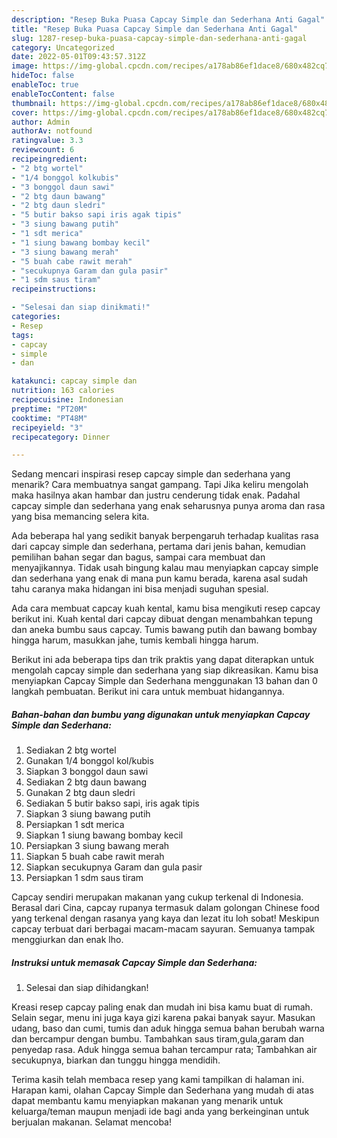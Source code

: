 ```yaml
---
description: "Resep Buka Puasa Capcay Simple dan Sederhana Anti Gagal"
title: "Resep Buka Puasa Capcay Simple dan Sederhana Anti Gagal"
slug: 1287-resep-buka-puasa-capcay-simple-dan-sederhana-anti-gagal
category: Uncategorized
date: 2022-05-01T09:43:57.312Z
image: https://img-global.cpcdn.com/recipes/a178ab86ef1dace8/680x482cq70/capcay-simple-dan-sederhana-foto-resep-utama.jpg
hideToc: false
enableToc: true
enableTocContent: false
thumbnail: https://img-global.cpcdn.com/recipes/a178ab86ef1dace8/680x482cq70/capcay-simple-dan-sederhana-foto-resep-utama.jpg
cover: https://img-global.cpcdn.com/recipes/a178ab86ef1dace8/680x482cq70/capcay-simple-dan-sederhana-foto-resep-utama.jpg
author: Admin
authorAv: notfound
ratingvalue: 3.3
reviewcount: 6
recipeingredient:
- "2 btg wortel"
- "1/4 bonggol kolkubis"
- "3 bonggol daun sawi"
- "2 btg daun bawang"
- "2 btg daun sledri"
- "5 butir bakso sapi iris agak tipis"
- "3 siung bawang putih"
- "1 sdt merica"
- "1 siung bawang bombay kecil"
- "3 siung bawang merah"
- "5 buah cabe rawit merah"
- "secukupnya Garam dan gula pasir"
- "1 sdm saus tiram"
recipeinstructions:

- "Selesai dan siap dinikmati!"
categories:
- Resep
tags:
- capcay
- simple
- dan

katakunci: capcay simple dan 
nutrition: 163 calories
recipecuisine: Indonesian
preptime: "PT20M"
cooktime: "PT48M"
recipeyield: "3"
recipecategory: Dinner

---
```



Sedang mencari inspirasi resep capcay simple dan sederhana yang menarik? Cara membuatnya sangat gampang. Tapi Jika keliru mengolah maka hasilnya akan hambar dan justru cenderung tidak enak. Padahal capcay simple dan sederhana yang enak seharusnya punya aroma dan rasa yang bisa memancing selera kita.


Ada beberapa hal yang sedikit banyak berpengaruh terhadap kualitas rasa dari capcay simple dan sederhana, pertama dari jenis bahan, kemudian pemilihan bahan segar dan bagus, sampai cara membuat dan menyajikannya. Tidak usah bingung kalau mau menyiapkan capcay simple dan sederhana yang enak di mana pun kamu berada, karena asal sudah tahu caranya maka hidangan ini bisa menjadi suguhan spesial.

Ada cara membuat capcay kuah kental, kamu bisa mengikuti resep capcay berikut ini. Kuah kental dari capcay dibuat dengan menambahkan tepung dan aneka bumbu saus capcay. Tumis bawang putih dan bawang bombay hingga harum, masukkan jahe, tumis kembali hingga harum.


Berikut ini ada beberapa tips dan trik praktis yang dapat diterapkan untuk mengolah capcay simple dan sederhana yang siap dikreasikan. Kamu bisa menyiapkan Capcay Simple dan Sederhana menggunakan 13 bahan dan 0 langkah pembuatan. Berikut ini cara untuk membuat hidangannya.

<!--inarticleads1-->

##### Bahan-bahan dan bumbu yang digunakan untuk menyiapkan Capcay Simple dan Sederhana:

1. Sediakan 2 btg wortel
1. Gunakan 1/4 bonggol kol/kubis
1. Siapkan 3 bonggol daun sawi
1. Sediakan 2 btg daun bawang
1. Gunakan 2 btg daun sledri
1. Sediakan 5 butir bakso sapi, iris agak tipis
1. Siapkan 3 siung bawang putih
1. Persiapkan 1 sdt merica
1. Siapkan 1 siung bawang bombay kecil
1. Persiapkan 3 siung bawang merah
1. Siapkan 5 buah cabe rawit merah
1. Siapkan secukupnya Garam dan gula pasir
1. Persiapkan 1 sdm saus tiram


Capcay sendiri merupakan makanan yang cukup terkenal di Indonesia. Berasal dari Cina, capcay rupanya termasuk dalam golongan Chinese food yang terkenal dengan rasanya yang kaya dan lezat itu loh sobat! Meskipun capcay terbuat dari berbagai macam-macam sayuran. Semuanya tampak menggiurkan dan enak lho. 

<!--inarticleads2-->

##### Instruksi untuk memasak Capcay Simple dan Sederhana:


1. Selesai dan siap dihidangkan!

Kreasi resep capcay paling enak dan mudah ini bisa kamu buat di rumah. Selain segar, menu ini juga kaya gizi karena pakai banyak sayur. Masukan udang, baso dan cumi, tumis dan aduk hingga semua bahan berubah warna dan bercampur dengan bumbu. Tambahkan saus tiram,gula,garam dan penyedap rasa. Aduk hingga semua bahan tercampur rata; Tambahkan air secukupnya, biarkan dan tunggu hingga mendidih. 

Terima kasih telah membaca resep yang kami tampilkan di halaman ini. Harapan kami, olahan Capcay Simple dan Sederhana yang mudah di atas dapat membantu kamu menyiapkan makanan yang menarik untuk keluarga/teman maupun menjadi ide bagi anda yang berkeinginan untuk berjualan makanan. Selamat mencoba!
